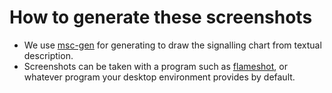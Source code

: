 # How to generate these screenshots

* We use [msc-gen](https://gitlab.com/msc-generator/msc-generator) for
  generating to draw the signalling chart from textual description.
* Screenshots can be taken with a program such as
  [flameshot](https://flameshot.org/), or whatever program your
  desktop environment provides by default.

